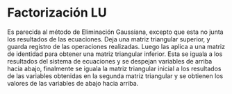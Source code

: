 

# Factorización LU
 
Es parecida al método de Eliminación Gaussiana, excepto que esta no junta los resultados de las ecuaciones. Deja una matriz triangular superior, y guarda registro de las operaciones realizadas. Luego las aplica a una matriz de identidad para obtener una matriz triangular inferior. Esta se iguala a los resultados del sistema de ecuaciones y se despejan variables de arriba hacia abajo, finalmente se iguala la matriz triangular inicial a los resultados de las variables obtenidas en la segunda matriz triangular y se obtienen los valores de las variables de abajo hacia arriba.


<!--stackedit_data:
eyJoaXN0b3J5IjpbMTgwMTM5NTY4XX0=
-->